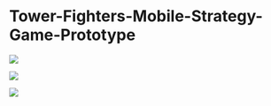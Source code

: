 # Tower-Fighters-Mobile-Strategy-Game-Prototype

![](https://github.com/[brkhatay]/[Tower-Fighters-Mobile-Strategy-Game-Prototype]/blob/[ReadSourse]/LOGO.png)

![](ReadSourse/LOGO.png)

![](Tower-Fighters-Mobile-Strategy-Game-Prototype/LOGO.png)


<a target="_blank" src="https://imageupload.io/ib/TM0lBiSKRdgLbGm_1692610512.png" alt="LOGO.png"/></a>
